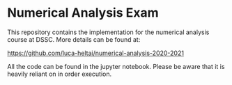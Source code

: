 # Numerical Analysis Exam

This repository contains the implementation for the numerical analysis course at DSSC.
More details can be found at:

https://github.com/luca-heltai/numerical-analysis-2020-2021

All the code can be found in the jupyter notebook. Please be aware that it is heavily reliant on in order execution.


